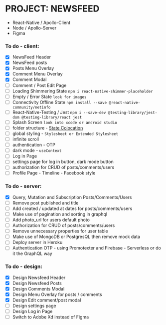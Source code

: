 # PROJECT: NEWSFEED
- React-Native / Apollo-Client
- Node / Apollo-Server
- Figma

### To do - client:
- [x] NewsFeed Header
- [x] NewsFeed posts
- [x] Posts Menu Overlay
- [x] Comment Menu Overlay
- [x] Comment Modal
- [ ] Comment / Post Edit Page
- [ ] Loading Shimmering State `npm i react-native-shimmer-placeholder`
- [ ] Empty / Error State `look for images`
- [ ] Connectivity Offline State `npm install --save @react-native-community/netinfo`
- [ ] React-Native-Testing / Jest `npm i --save-dev @testing-library/jest-dom @testing-library/react jest`
- [ ] Splash Screen `look into xcode or android studio`
- [ ] folder structure - [State Colocation](https://kentcdodds.com/blog/state-colocation-will-make-your-react-app-faster)
- [ ] global styling - `Stylesheet or Extended Stylesheet`
- [ ] infinite scroll
- [ ] authentication - OTP
- [ ] dark mode - `useContext`
- [ ] Log in Page
- [ ] settings page for log in button, dark mode button
- [ ] authorization for CRUD of posts/comments/users
- [ ] Profile Page - Timeline - Facebook style

### To do - server:
- [x] Query, Mutation and Subscription Posts/Comments/Users
- [ ] Remove post published and title
- [ ] Add created / updated at dates for posts/comments/users
- [ ] Make use of pagination and sorting in graphql
- [ ] Add photo_url for users default photo
- [ ] Authorization for CRUD of posts/comments/users
- [ ] Remove unnecessary properties for user table
- [ ] Make use of MongoDB or PostgresQL then remove mock data
- [ ] Deploy server in Heroku
- [ ] Authentication OTP - using Promotexter and Firebase - Serverless or do it the GraphQL way

### To do - design:
- [x] Design Newsfeed Header
- [x] Design Newsfeed Posts
- [x] Design Comments Modal
- [x] Design Menu Overlay for posts / comments
- [x] Design Edit comment/post modal
- [ ] Design settings page
- [ ] Design Log in Page
- [ ] Switch to Adobe Xd instead of Figma